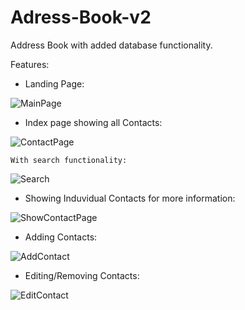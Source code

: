 # Adress-Book-v2
Address Book with added database functionality.

Features: 
  - Landing Page: 
  
![MainPage](https://user-images.githubusercontent.com/56028164/69961742-c9f09700-150c-11ea-9acf-11293f367731.PNG)

  - Index page showing all Contacts:
  
![ContactPage](https://user-images.githubusercontent.com/56028164/69961750-cf4de180-150c-11ea-8c80-fcc9aba08ae4.PNG)

    With search functionality:
    
![Search](https://user-images.githubusercontent.com/56028164/69961777-dbd23a00-150c-11ea-9774-e146ee4406b0.PNG)

  - Showing Induvidual Contacts for more information: 
  
![ShowContactPage](https://user-images.githubusercontent.com/56028164/69961780-de349400-150c-11ea-8a0d-e42ec6a1d01a.PNG)

  - Adding Contacts:
  
![AddContact](https://user-images.githubusercontent.com/56028164/69961747-cceb8780-150c-11ea-9f2f-988c417f3fe7.PNG)

  - Editing/Removing Contacts:
  
![EditContact](https://user-images.githubusercontent.com/56028164/69961761-d4129580-150c-11ea-8381-09bbab6316b6.PNG)
